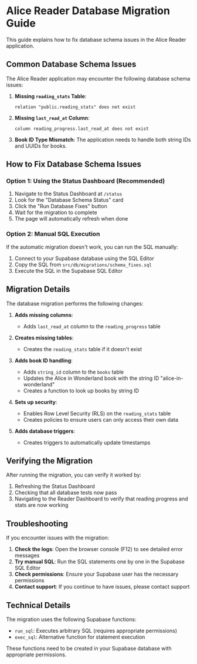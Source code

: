 # Alice Reader Database Migration Guide

This guide explains how to fix database schema issues in the Alice Reader application.

## Common Database Schema Issues

The Alice Reader application may encounter the following database schema issues:

1. **Missing `reading_stats` Table**: 
   ```
   relation "public.reading_stats" does not exist
   ```

2. **Missing `last_read_at` Column**:
   ```
   column reading_progress.last_read_at does not exist
   ```

3. **Book ID Type Mismatch**:
   The application needs to handle both string IDs and UUIDs for books.

## How to Fix Database Schema Issues

### Option 1: Using the Status Dashboard (Recommended)

1. Navigate to the Status Dashboard at `/status`
2. Look for the "Database Schema Status" card
3. Click the "Run Database Fixes" button
4. Wait for the migration to complete
5. The page will automatically refresh when done

### Option 2: Manual SQL Execution

If the automatic migration doesn't work, you can run the SQL manually:

1. Connect to your Supabase database using the SQL Editor
2. Copy the SQL from `src/db/migrations/schema_fixes.sql`
3. Execute the SQL in the Supabase SQL Editor

## Migration Details

The database migration performs the following changes:

1. **Adds missing columns**:
   - Adds `last_read_at` column to the `reading_progress` table

2. **Creates missing tables**:
   - Creates the `reading_stats` table if it doesn't exist

3. **Adds book ID handling**:
   - Adds `string_id` column to the `books` table
   - Updates the Alice in Wonderland book with the string ID "alice-in-wonderland"
   - Creates a function to look up books by string ID

4. **Sets up security**:
   - Enables Row Level Security (RLS) on the `reading_stats` table
   - Creates policies to ensure users can only access their own data

5. **Adds database triggers**:
   - Creates triggers to automatically update timestamps

## Verifying the Migration

After running the migration, you can verify it worked by:

1. Refreshing the Status Dashboard
2. Checking that all database tests now pass
3. Navigating to the Reader Dashboard to verify that reading progress and stats are now working

## Troubleshooting

If you encounter issues with the migration:

1. **Check the logs**: Open the browser console (F12) to see detailed error messages
2. **Try manual SQL**: Run the SQL statements one by one in the Supabase SQL Editor
3. **Check permissions**: Ensure your Supabase user has the necessary permissions
4. **Contact support**: If you continue to have issues, please contact support

## Technical Details

The migration uses the following Supabase functions:

- `run_sql`: Executes arbitrary SQL (requires appropriate permissions)
- `exec_sql`: Alternative function for statement execution

These functions need to be created in your Supabase database with appropriate permissions.

